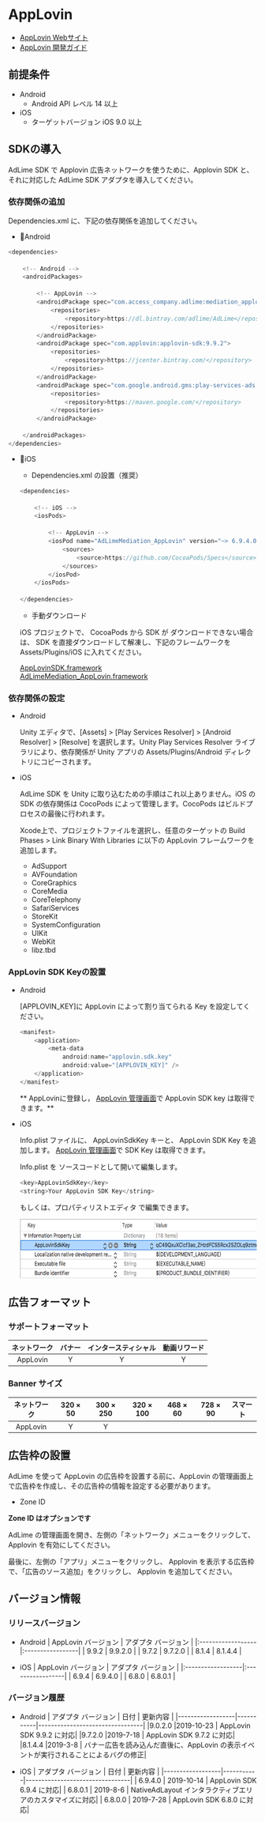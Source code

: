 # AppLovin
- [AppLovin Webサイト](https://dash.applovin.com/)
- [AppLovin 開発ガイド](https://dash.applovin.com/docs/integration)

## 前提条件
- Android
    - Android API レベル 14 以上
- iOS
    - ターゲットバージョン iOS 9.0 以上

## SDKの導入
AdLime SDK で Applovin 広告ネットワークを使うために、Applovin SDK と、それに対応した AdLime SDK アダプタを導入してください。

### 依存関係の追加
Dependencies.xml に、下記の依存関係を追加してください。
- Android
```csharp
<dependencies>

    <!-- Android -->
    <androidPackages>

        <!-- AppLovin -->
        <androidPackage spec="com.access_company.adlime:mediation_applovin:9.9.2.1">
            <repositories>
                <repository>https://dl.bintray.com/adlime/AdLime</repository>
            </repositories>
        </androidPackage>
        <androidPackage spec="com.applovin:applovin-sdk:9.9.2">
            <repositories>
                <repository>https://jcenter.bintray.com/</repository>
            </repositories>
        </androidPackage>
        <androidPackage spec="com.google.android.gms:play-services-ads:17.2.1">
            <repositories>
                <repository>https://maven.google.com/</repository>
            </repositories>
        </androidPackage>

    </androidPackages>
</dependencies>
```

- iOS
    - Dependencies.xml の設置（推奨）
    ```csharp
    <dependencies>

        <!-- iOS -->
        <iosPods>
        
            <!-- AppLovin -->
            <iosPod name="AdLimeMediation_AppLovin" version="~> 6.9.4.0">
                <sources>
                    <source>https://github.com/CocoaPods/Specs</source>
                </sources>
            </iosPod>
        </iosPods>

    </dependencies>
    ```

    - 手動ダウンロード

    iOS プロジェクトで、 CocoaPods から SDK が ダウンロードできない場合は、 SDK を直接ダウンロードして解凍し、下記のフレームワークを Assets/Plugins/iOS に入れてください。
    
    [AppLovinSDK.framework](https://dash.applovin.com/docs/sdk/download?type=ios-main)<br>
    [AdLimeMediation_AppLovin.framework](https://github.com/Ham-mer/AdLime-iOS-Pub/raw/master/DownloadZip/AdLimeMediation_AppLovin/6.11.0.1.zip)

### 依存関係の設定
- Android

    Unity エディタで、[Assets] > [Play Services Resolver] > [Android Resolver] > [Resolve] を選択します。Unity Play Services Resolver ライブラリにより、依存関係が Unity アプリの Assets/Plugins/Android ディレクトリにコピーされます。

- iOS

    AdLime SDK を Unity に取り込むための手順はこれ以上ありません。iOS の SDK の依存関係は CocoPods によって管理します。CocoPods はビルドプロセスの最後に行われます。

    Xcode上で、プロジェクトファイルを選択し、任意のターゲットの Build Phases > Link Binary With Libraries に以下の AppLovin フレームワークを追加します。
    - AdSupport
    - AVFoundation
    - CoreGraphics
    - CoreMedia
    - CoreTelephony
    - SafariServices
    - StoreKit
    - SystemConfiguration
    - UIKit
    - WebKit
    - libz.tbd

### AppLovin SDK Keyの設置
- Android

    [APPLOVIN_KEY]に AppLovin によって割り当てられる Key を設定してください。
    ```java
    <manifest>
        <application>
            <meta-data
                android:name="applovin.sdk.key"
                android:value="[APPLOVIN_KEY]" />
        </application>
    </manifest>
    ```

    ** AppLovinに登録し， [AppLovin 管理画面](https://dash.applovin.com/docs/integration#androidIntegration)で AppLovin SDK key は取得できます。**

- iOS

    Info.plist ファイルに、 AppLovinSdkKey キーと、 AppLovin SDK Key を追加します。 [AppLovin 管理画面](https://dash.applovin.com/docs/integration#iosIntegration)で SDK Key は取得できます。

    Info.plist を ソースコードとして開いて編集します。
    ```objectivec
    <key>AppLovinSdkKey</key>
    <string>Your AppLovin SDK Key</string>
    ```

    もしくは、プロパティリストエディタ で編集できます。

    <img src="./../images/ios/mediation_applovin_sdk_key_plist.png" height="120"/>

## 広告フォーマット

### サポートフォーマット
|ネットワーク |バナー |インタースティシャル |動画リワード |
|:--------:|:----:|:---------------:|:--------:|
|AppLovin  | Y    | Y               | Y        |

### Banner サイズ
|ネットワーク   |320 × 50 |300 × 250 |320 × 100 |468 × 60 |728 × 90 |スマート |
|:--------:|:-----:|:------:|:------:|:-----:|:-----:|:----:|
|AppLovin  |Y      |Y       |        |       |       |      |

## 広告枠の設置
AdLime を使って AppLovin の広告枠を設置する前に、AppLovin の管理画面上で広告枠を作成し、その広告枠の情報を設定する必要があります。
- Zone ID

**Zone ID はオプションです**

AdLime の管理画面を開き、左側の「ネットワーク」メニューをクリックして、 Applovin を有効にしてください。

最後に、左側の「アプリ」メニューをクリックし、 Applovin を表示する広告枠で、「広告のソース追加」をクリックし、 Applovin を追加してください。

## バージョン情報

### リリースバージョン
- Android
    | AppLovin バージョン | アダプタ バージョン |
    |:------------------|:-----------------|
    | 9.9.2             | 9.9.2.0          |
    | 9.7.2             | 9.7.2.0          |
    | 8.1.4             | 8.1.4.4          |

- iOS
    | AppLovin バージョン | アダプタ バージョン |
    |:------------------|:-----------------|
    | 6.9.4             | 6.9.4.0          |
    | 6.8.0             | 6.8.0.1          |

### バージョン履歴
- Android
    | アダプタ バージョン | 日付       | 更新内容                         |
    |------------------|-----------|---------------------------------|
    |9.0.2.0           |2019-10-23 | AppLovin SDK 9.9.2 に対応|
    |9.7.2.0           |2019-7-18  | AppLovin SDK 9.7.2 に対応|
    |8.1.4.4           |2019-3-8   | バナー広告を読み込んだ直後に、AppLovin の表示イベントが実行されることによるバグの修正|

- iOS
    | アダプタ バージョン | 日付       | 更新内容                             |
    |------------------|-----------|---------------------------------|
    | 6.9.4.0          | 2019-10-14 | AppLovin SDK 6.9.4 に対応|
    | 6.8.0.1          | 2019-8-6  | NativeAdLayout インタラクティブエリアのカスタマイズに対応|
    | 6.8.0.0          | 2019-7-28 | AppLovin SDK 6.8.0 に対応|
